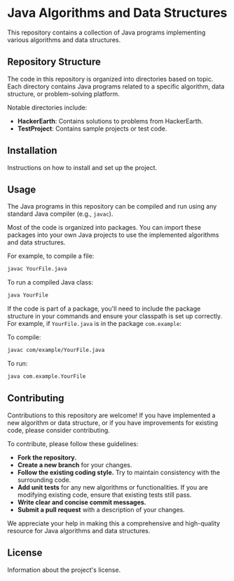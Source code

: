 # Java Algorithms and Data Structures

This repository contains a collection of Java programs implementing various algorithms and data structures.

## Repository Structure

The code in this repository is organized into directories based on topic. Each directory contains Java programs related to a specific algorithm, data structure, or problem-solving platform.

Notable directories include:
- **HackerEarth**: Contains solutions to problems from HackerEarth.
- **TestProject**: Contains sample projects or test code.

## Installation

Instructions on how to install and set up the project.

## Usage

The Java programs in this repository can be compiled and run using any standard Java compiler (e.g., `javac`).

Most of the code is organized into packages. You can import these packages into your own Java projects to use the implemented algorithms and data structures.

For example, to compile a file:
```bash
javac YourFile.java
```

To run a compiled Java class:
```bash
java YourFile
```

If the code is part of a package, you'll need to include the package structure in your commands and ensure your classpath is set up correctly. For example, if `YourFile.java` is in the package `com.example`:

To compile:
```bash
javac com/example/YourFile.java
```

To run:
```bash
java com.example.YourFile
```

## Contributing

Contributions to this repository are welcome! If you have implemented a new algorithm or data structure, or if you have improvements for existing code, please consider contributing.

To contribute, please follow these guidelines:
- **Fork the repository.**
- **Create a new branch** for your changes.
- **Follow the existing coding style.** Try to maintain consistency with the surrounding code.
- **Add unit tests** for any new algorithms or functionalities. If you are modifying existing code, ensure that existing tests still pass.
- **Write clear and concise commit messages.**
- **Submit a pull request** with a description of your changes.

We appreciate your help in making this a comprehensive and high-quality resource for Java algorithms and data structures.

## License

Information about the project's license.
